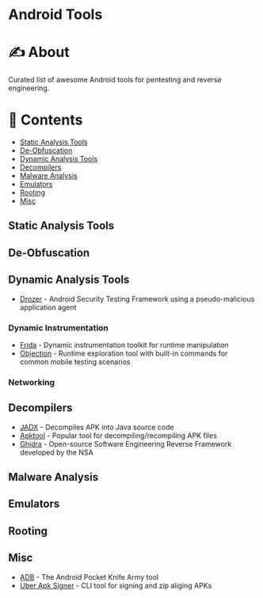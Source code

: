 # Android Tools

# ✍️ About

Curated list of awesome Android tools for pentesting and reverse engineering.

# 📝 Contents
- [Static Analysis Tools](#static-analysis-tools)
- [De-Obfuscation](#de-obfuscation)
- [Dynamic Analysis Tools](#dynamic-analysis-tools)
- [Decompilers](#decompilers)
- [Malware Analysis](#malware-analysis)
- [Emulators](#emulators)
- [Rooting](#rooting)
- [Misc](#misc)

## Static Analysis Tools

## De-Obfuscation

## Dynamic Analysis Tools
- [Drozer](./tools/drozer.md) - Android Security Testing Framework using a pseudo-malicious application agent

### Dynamic Instrumentation
- [Frida](./tools/frida.md) - Dynamic instrumentation toolkit for runtime manipulation
- [Objection](./tools/objection.md) - Runtime exploration tool with built-in commands for common mobile testing scenarios

### Networking

## Decompilers
- [JADX](./tools/JADX.md) - Decompiles APK into Java source code
- [Apktool](./tools/apktool.md) - Popular tool for decompiling/recompiling APK files
- [Ghidra](./tools/ghidra.md) - Open-source Software Engineering Reverse Framework developed by the NSA

## Malware Analysis

## Emulators

## Rooting

## Misc
- [ADB](./tools/ADB.md) - The Android Pocket Knife Army tool
- [Uber Apk Signer](./tools/uber-apk-signer.md) - CLI tool for signing and zip aliging APKs